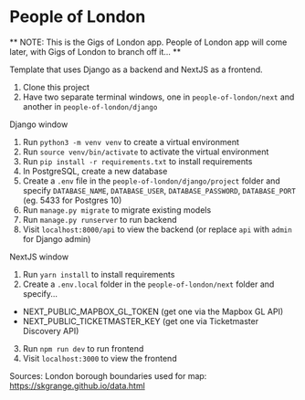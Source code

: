 # People of London

** NOTE: This is the Gigs of London app. People of London app will come later, with Gigs of London to branch off it... **

Template that uses Django as a backend and NextJS as a frontend.

1. Clone this project
2. Have two separate terminal windows, one in `people-of-london/next` and another in `people-of-london/django`

Django window

1. Run `python3 -m venv venv` to create a virtual environment
2. Run `source venv/bin/activate` to activate the virtual environment
3. Run `pip install -r requirements.txt` to install requirements
4. In PostgreSQL, create a new database
5. Create a `.env` file in the `people-of-london/django/project` folder and specify `DATABASE_NAME`, `DATABASE_USER`, `DATABASE_PASSWORD`, `DATABASE_PORT` (eg. 5433 for Postgres 10)
6. Run `manage.py migrate` to migrate existing models
7. Run `manage.py runserver` to run backend
8. Visit `localhost:8000/api` to view the backend (or replace `api` with `admin` for Django admin)

NextJS window

1. Run `yarn install` to install requirements
2. Create a `.env.local` folder in the `people-of-london/next` folder and specify...

- NEXT_PUBLIC_MAPBOX_GL_TOKEN (get one via the Mapbox GL API)
- NEXT_PUBLIC_TICKETMASTER_KEY (get one via Ticketmaster Discovery API)

3. Run `npm run dev` to run frontend
4. Visit `localhost:3000` to view the frontend

Sources:
London borough boundaries used for map: https://skgrange.github.io/data.html
